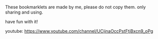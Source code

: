 These bookmarklets are made by me, please do not copy them.
only sharing and using.

have fun with it!

youtube:
https://www.youtube.com/channel/UCijnaOccPstFtjBxcn9_oPg
